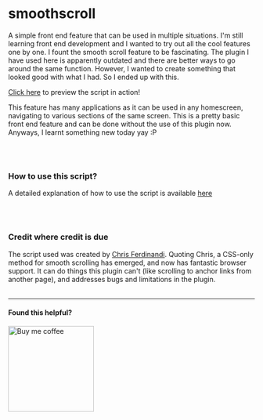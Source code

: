 # smoothscroll
<p>A simple front end feature that can be used in multiple situations. I'm still learning front end development and I wanted to try out all the cool features one by one. I fount the smooth scroll feature to be fascinating. The plugin I have used here is apparently outdated and there are better ways to go around the same function. However, I wanted to create something that looked good with what I had. So I ended up with this.</p>
<p><a href="https://aakarsh-b.github.io/smoothscroll/">Click here</a> to preview the script in action!</p>
<p>This feature has many applications as it can be used in any homescreen, navigating to various sections of the same screen. This is a pretty basic front end feature and can be done without the use of this plugin now. Anyways, I learnt something new today yay :P</p>
<br>
<br>

### How to use this script?
<p>A detailed explanation of how to use the script is available <a href="https://github.com/cferdinandi/smooth-scroll">here</a></p>
<br>
<br>

### Credit where credit is due
The script used was created by <a href="https://github.com/cferdinandi">Chris Ferdinandi</a>.
Quoting Chris, a CSS-only method for smooth scrolling has emerged, and now has fantastic browser support. It can do things this plugin can't (like scrolling to anchor links from another page), and addresses bugs and limitations in the plugin.
<br>
<br>

---
#### Found this helpful?
<a href="https://www.buymeacoffee.com/aakarsh" target="_blank"><img align="left" alt="Buy me coffee" width="175px" src="https://cdn.buymeacoffee.com/buttons/v2/default-red.png" />
<br>
